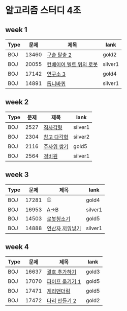 # 알고리즘 스터디 4조



## week 1
| Type | 문제 | 제목 | lank |
| -- |--| -- |--|
| BOJ | 13460 | [구슬 탈출 2](https://www.acmicpc.net/problem/13460) | gold2 |
| BOJ | 20055 | [컨베이어 벨트 위의 로봇](https://www.acmicpc.net/problem/20055) | silver1 |
| BOJ | 17142 | [연구소 3](https://www.acmicpc.net/problem/17142) | gold4 |
| BOJ | 14891 | [톱니바퀴](https://www.acmicpc.net/problem/14891) | silver1 |



## week 2
| Type | 문제 | 제목 | lank |
| -- |--| -- |--|
| BOJ | 2527 | [직사각형](https://www.acmicpc.net/problem/2527) | silver1 |
| BOJ | 2304 | [창고 다각형](https://www.acmicpc.net/problem/2304) | silver2 |
| BOJ | 2116 | [주사위 쌓기](https://www.acmicpc.net/problem/2116) | gold5 |
| BOJ | 2564 | [경비원](https://www.acmicpc.net/problem/2564) | silver1 |




## week 3
| Type | 문제 | 제목 | lank |
| -- |--| -- |--|
| BOJ | 17281 | [⚾](https://www.acmicpc.net/problem/17281) | gold4 |
| BOJ | 16953 | [A->B](https://www.acmicpc.net/problem/16953) | silver1 |
| BOJ | 14503 | [로봇청소기](https://www.acmicpc.net/problem/14503) | gold5 |
| BOJ | 14888 | [연산자 끼워넣기](https://www.acmicpc.net/problem/14888) | silver1 |



## week 4
| Type | 문제 | 제목 | lank |
| -- |--| -- |--|
| BOJ | 16637 | [괄호 추가하기](https://www.acmicpc.net/problem/16637) | gold3 |
| BOJ | 17070 | [파이프 옮기기 1](https://www.acmicpc.net/problem/17070) | gold5 |
| BOJ | 17471 | [게리맨더링](https://www.acmicpc.net/problem/17471) | gold5 |
| BOJ | 17472 | [다리 만들기 2](https://www.acmicpc.net/problem/17472) | gold2 |
